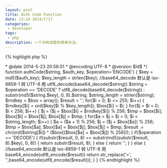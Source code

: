 ```yaml
---
layout: post
title: Auth Code Function
date: 13:14 2014/7/17
categories:
 - developer
tags:
 - php
description: 一个对称加密的简单方法。
---
```


{% highlight php %}
<?php

/**
 * tt.php
 * 
 * Copyright (c) 2014 SINA Inc. All rights reserved.
 * 
 * @author     ligangzong <gangzong@staff.sina.com.cn>
 * @date       2014-5-23 20:58:51
 * @encoding   UTF-8
 * @version    $Id$
 */

function authCode($string, $auth_key, $operation='ENCODE') {  
    $key = md5($auth_key);  
    $key_length = strlen($key);  
  
    //base64_decode 默认是 iso-8859-1 转 UTF-8 用 utf8_decode(base64_decode($string))  
    $string = $operation == 'DECODE' ? utf8_decode(base64_decode($string)) : substr(md5($string.$key), 0, 8).$string;  
    $string_length = strlen($string);  
  
    $rndkey = $box = array();  
    $result = '';  
  
    for($i = 0; $i <= 255; $i++) {  
        $rndkey[$i] = ord($key[$i % $key_length]);  
        $box[$i] = $i;  
    }   
   
    for($j = $i = 0; $i < 256; $i++) {  
        $j = ($j + $box[$i] + $rndkey[$i]) % 256;  
        $tmp = $box[$i];  
        $box[$i] = $box[$j];  
        $box[$j] = $tmp;  
    }  
  
    for($a = $j = $i = 0; $i < $string_length; $i++) {  
        $a = ($a + 1) % 256;  
        $j = ($j + $box[$a]) % 256;  
        $tmp = $box[$a];  
        $box[$a] = $box[$j];  
        $box[$j] = $tmp;  
        $result .= chr(ord($string[$i]) ^ ($box[($box[$a] + $box[$j]) % 256]));  
    }  
  
    if($operation == 'DECODE') {  
        if(substr($result, 0, 8) == substr(md5(substr($result, 8).$key), 0, 8)) {  
            return substr($result, 8);  
        } else {  
            return '';  
        }  
    } else {  
        //base64_encode 默认是 iso-8859-1 转 UTF-8 用 base64_encode(utf8_encode($result))  
        return str_replace('=', '',base64_encode(utf8_encode($result)));  
    }  
}  
{% endhighlight %}
